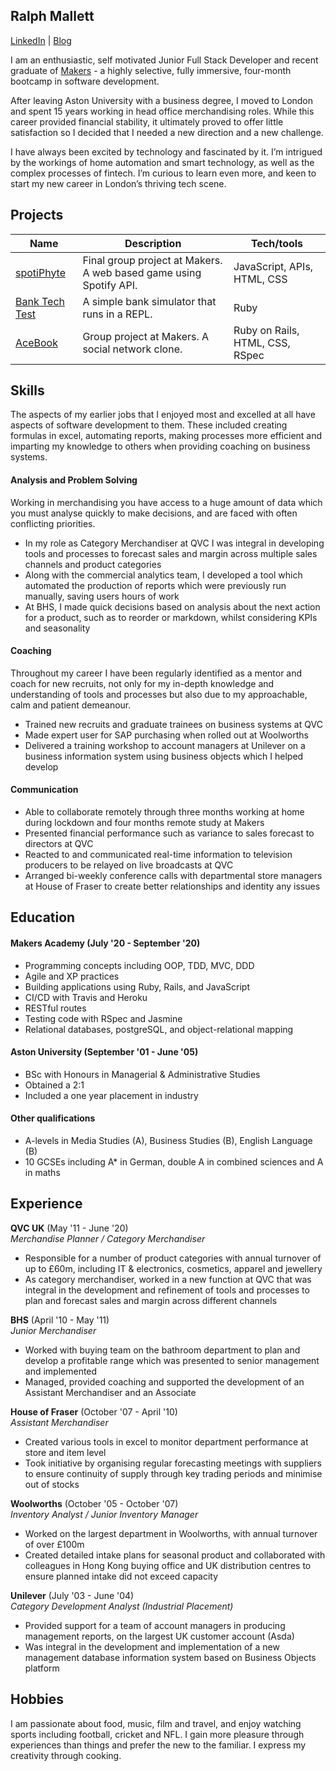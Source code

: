 ## Ralph Mallett

[LinkedIn](http://www.linkedin.com/in/ralph-mallett/) | [Blog](http://medium.com/@rmallett12)

I am an enthusiastic, self motivated Junior Full Stack Developer and recent graduate of [Makers](http://makers.tech/) - a highly selective, fully immersive, four-month bootcamp in software development. 

After leaving Aston University with a business degree, I moved to London and spent 15 years working in head office merchandising roles. While this career provided financial stability, it ultimately proved to offer little satisfaction so I decided that I needed a new direction and a new challenge.   

I have always been excited by technology and fascinated by it. I’m intrigued by the workings of home automation and smart technology, as well as the complex processes of fintech. I’m curious to learn even more, and keen to start my new career in London’s thriving tech scene.

## Projects

| Name                         | Description       | Tech/tools        |
| ---------------------------- | ----------------- | ----------------- |
| [spotiPhyte](https://github.com/SilverLongjohns/spotiPhyte/)           | Final group project at Makers. A web based game using Spotify API. | JavaScript, APIs, HTML, CSS |
| [Bank Tech Test](https://github.com/ralphm10/bank_tech_test/) | A simple bank simulator that runs in a REPL. | Ruby              |
| [AceBook](https://github.com/ralphm10/acebook) | Group project at Makers. A social network clone. | Ruby on Rails, HTML, CSS, RSpec              |

## Skills

The aspects of my earlier jobs that I enjoyed most and excelled at all have aspects of software development to them. These included creating formulas in excel, automating reports, making processes more efficient and imparting my knowledge to others when providing coaching on business systems.

#### Analysis and Problem Solving

Working in merchandising you have access to a huge amount of data which you must analyse quickly to make decisions, and are faced with often conflicting priorities.

- In my role as Category Merchandiser at QVC I was integral in developing tools and processes to forecast sales and margin across multiple sales channels and product categories
- Along with the commercial analytics team, I developed a tool which automated the production of reports which were previously run manually, saving users hours of work
- At BHS, I made quick decisions based on analysis about the next action for a product, such as to reorder or markdown, whilst considering KPIs and seasonality 

#### Coaching 

Throughout my career I have been regularly identified as a mentor and coach for new recruits, not only for my in-depth knowledge and understanding of tools and processes but also due to my approachable, calm and patient demeanour.

- Trained new recruits and graduate trainees on business systems at QVC
- Made expert user for SAP purchasing when rolled out at Woolworths
- Delivered a training workshop to account managers at Unilever on a business information system using business objects which I helped develop

#### Communication

- Able to collaborate remotely through three months working at home during lockdown and four months remote study at Makers
- Presented financial performance such as variance to sales forecast to directors at QVC
- Reacted to and communicated real-time information to television producers to be relayed on live broadcasts at QVC
- Arranged bi-weekly conference calls with departmental store managers at House of Fraser to create better relationships and identity any issues 

## Education

#### Makers Academy (July '20 - September '20)

- Programming concepts including OOP, TDD, MVC, DDD
- Agile and XP practices
- Building applications using Ruby, Rails, and JavaScript
- CI/CD with Travis and Heroku
- RESTful routes
- Testing code with RSpec and Jasmine
- Relational databases, postgreSQL, and object-relational mapping

#### Aston University (September '01 - June '05)

- BSc with Honours in Managerial & Administrative Studies
- Obtained a 2:1
- Included a one year placement in industry

#### Other qualifications

- A-levels in Media Studies (A), Business Studies (B), English Language (B)
- 10 GCSEs including A* in German, double A in combined sciences and A in maths

## Experience

**QVC UK** (May '11 - June '20)    
*Merchandise Planner / Category Merchandiser*  
- Responsible for a number of product categories with annual turnover of up to £60m, including IT & electronics, cosmetics, apparel and jewellery 
- As category merchandiser, worked in a new function at QVC that was integral in the development and refinement of tools and processes to plan and forecast sales and margin across different channels

**BHS** (April '10 - May '11)   
*Junior Merchandiser*  
- Worked with buying team on the bathroom department to plan and develop a profitable range which was presented to senior management and implemented 
- Managed, provided coaching and supported the development of an Assistant Merchandiser and an Associate 

**House of Fraser** (October '07 - April '10)   
*Assistant Merchandiser*  
- Created various tools in excel to monitor department performance at store and item level
- Took initiative by organising regular forecasting meetings with suppliers to ensure continuity of supply through key trading periods and minimise out of stocks 

**Woolworths** (October '05 - October '07)   
*Inventory Analyst / Junior Inventory Manager*  
- Worked on the largest department in Woolworths, with annual turnover of over £100m 
- Created detailed intake plans for seasonal product and collaborated with colleagues in Hong Kong buying office and UK distribution centres to ensure planned intake did not exceed capacity

**Unilever** (July '03 - June '04)   
*Category Development Analyst (Industrial Placement)* 
- Provided support for a team of account managers in producing management reports, on the largest UK customer account (Asda)  
- Was integral in the development and implementation of a new management database information system based on Business Objects platform

## Hobbies

I am passionate about food, music, film and travel, and enjoy watching sports including football, cricket and NFL. I gain more pleasure through experiences than things and prefer the new to the familiar. I express my creativity through cooking. 
